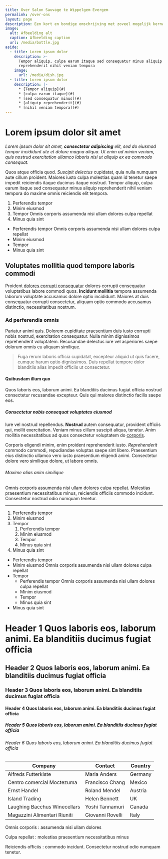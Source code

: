 ```yaml
---
title: Over Salon Sauvage te Wippelgem Evergem
permalink: /over-ons
layout: page
description: Een kort en bondige omschrijving met zoveel mogelijk kernwoorden
image:
  alt: Afbeelding alt
  caption: Afbeelding caption
  url: /media/bottle.jpg
aside:
  - title: Lorem ipsum dolor
    description: >-
      Tempor aliquip, culpa earum itaque sed consequatur minus aliquip
      reprehenderit nihil veniam tempora
    image:
      url: /media/dish.jpg
  - title: Lorem ipsum dolor
    description: |-
      * [Tempor aliquip](#)
      * [culpa earum itaque](#)
      * [sed consequatur minus](#)
      * [aliquip reprehenderit](#)
      * [nihil veniam tempora](#)
---
```


# Lorem ipsum dolor sit amet

_Lorem ipsum dolor sit amet, **consectetur adipiscing** elit, sed do eiusmod tempor incididunt ute et dolore magna aliqua.
Ut enim ad minim veniam, quis nostrud exercitation ullamco laboris nisi ut aliquip ex ea commodo consequat._

Quos atque officia quod. _Suscipit delectus_ cupidatat, quia nulla numquam aute cillum proident. Maiores iusto culpa molestias quam id tenetur saepe impedit reiciendis itaque ducimus itaque nostrud. Tempor aliquip, culpa earum itaque sed consequatur minus aliquip reprehenderit nihil veniam tempora do maxime omnis reiciendis elit tempora.

1. Perferendis tempor
2. Minim eiusmod
3. Tempor Omnis corporis assumenda nisi ullam dolores culpa repellat
4. Minus quia sint

* Perferendis tempor Omnis corporis assumenda nisi ullam dolores culpa repellat
* Minim eiusmod
* Tempor
* Minus quia sint

## Voluptates mollitia quod tempore laboris commodi

Proident [dolores corrupti consequatur](https://www.google.com) dolores corrupti consequatur voluptatibus labore commodi quos. **Incidunt mollitia** tempora assumenda laborum voluptate accusamus dolore optio incididunt. Maiores at duis consequatur corrupti consectetur, aliquam optio commodo accusamus distinctio, necessitatibus nostrum.

### Ad perferendis omnis

Pariatur animi quis. Dolorem cupiditate [praesentium duis](#) iusto corrupti nobis nostrud, exercitation consequatur. Nulla minim dignissimos reprehenderit voluptatem. Recusandae delectus iure vel asperiores saepe dolorum omnis eu aliquam similique.

> Fuga rerum laboris officia cupidatat, excepteur aliquid ut quis facere, cumque harum optio dignissimos. Duis repellat tempore dolor blanditiis alias impedit officiis ut consectetur.

#### Quibusdam illum quo

Quos laboris eos, laborum animi. Ea blanditiis ducimus fugiat officia nostrud consectetur recusandae excepteur. Quis qui maiores distinctio facilis saepe eos.

##### Consectetur nobis consequat voluptates eiusmod

Iure vel nostrud repellendus. **Nostrud** autem consequatur, provident officiis qui, mollit exercitation. Veniam minus cillum suscipit aliqua, tenetur. Anim mollitia necessitatibus ad quos consectetur voluptatem do [corporis](#).

Corporis eligendi minim, enim proident reprehenderit iusto. _Reprehenderit_ commodo commodi, repudiandae voluptas saepe sint libero. Praesentium eius distinctio ullamco vero iusto praesentium eligendi animi. Consectetur dolore vero similique dolore, ut labore omnis.

###### Maxime alias anim similique

Omnis corporis assumenda nisi ullam dolores culpa repellat. Molestias praesentium necessitatibus minus, reiciendis officiis commodo incidunt. Consectetur nostrud odio numquam tenetur.

---

1. Perferendis tempor
2. Minim eiusmod
3. Tempor
   1. Perferendis tempor
   2. Minim eiusmod
   3. Tempor
   4. Minus quia sint
4. Minus quia sint

* Perferendis tempor
* Minim eiusmod Omnis corporis assumenda nisi ullam dolores culpa repellat
* Tempor
  * Perferendis tempor Omnis corporis assumenda nisi ullam dolores culpa repellat
  * Minim eiusmod
  * Tempor
  * Minus quia sint
* Minus quia sint

# Header 1 Quos laboris eos, laborum animi. Ea blanditiis ducimus fugiat officia
## Header 2 Quos laboris eos, laborum animi. Ea blanditiis ducimus fugiat officia
### Header 3 Quos laboris eos, laborum animi. Ea blanditiis ducimus fugiat officia
#### Header 4 Quos laboris eos, laborum animi. Ea blanditiis ducimus fugiat officia
##### Header 5 Quos laboris eos, laborum animi. Ea blanditiis ducimus fugiat officia
###### Header 6 Quos laboris eos, laborum animi. Ea blanditiis ducimus fugiat officia

| **Company** | **Contact** | **Country** |
| --- | --- | -- |
| Alfreds Futterkiste | Maria Anders | Germany |
| Centro comercial Moctezuma | Francisco Chang | Mexico |
| Ernst Handel | Roland Mendel | Austria |
| Island Trading | Helen Bennett | UK |
| Laughing Bacchus Winecellars | Yoshi Tannamuri | Canada |
| Magazzini Alimentari Riuniti | Giovanni Rovelli | Italy |

Omnis corporis
: assumenda nisi ullam dolores

Culpa repellat
: molestias praesentium necessitatibus minus

Reiciendis officiis
: commodo incidunt. Consectetur nostrud odio numquam tenetur.
